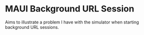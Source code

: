 # MAUI Background URL Session
Aims to illustrate a problem I have with the simulator when starting background
URL sessions.


